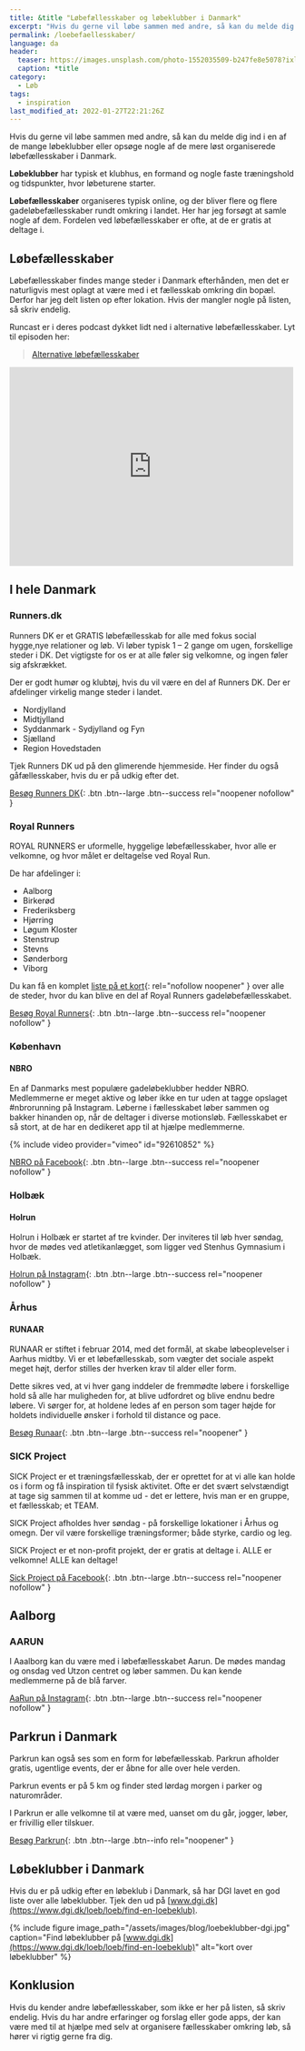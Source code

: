 ```yaml
---
title: &title "Løbefællesskaber og løbeklubber i Danmark"
excerpt: "Hvis du gerne vil løbe sammen med andre, så kan du melde dig ind i en af de mange løbeklubber eller opsøge nogle af de mere løst organiserede løbefællesskaber i Danmark."
permalink: /loebefaellesskaber/
language: da
header:
  teaser: https://images.unsplash.com/photo-1552035509-b247fe8e5078?ixlib=rb-1.2.1&ixid=MnwxMjA3fDB8MHxwaG90by1wYWdlfHx8fGVufDB8fHx8&auto=format&fit=crop&height=300&w=400&q=10
  caption: *title
category:
  - Løb
tags:
  - inspiration
last_modified_at: 2022-01-27T22:21:26Z
---
```


Hvis du gerne vil løbe sammen med andre, så kan du melde dig ind i en af de mange løbeklubber eller opsøge nogle af de mere løst organiserede løbefællesskaber i Danmark.

**Løbeklubber** har typisk et klubhus, en formand og nogle faste træningshold og tidspunkter, hvor løbeturene starter.

**Løbefællesskaber** organiseres typisk online, og der bliver flere og flere gadeløbefællesskaber rundt omkring i landet. Her har jeg forsøgt at samle nogle af dem. Fordelen ved løbefællesskaber er ofte, at de er gratis at deltage i.

## Løbefællesskaber

Løbefællesskaber findes mange steder i Danmark efterhånden, men det er naturligvis mest oplagt at være med i et fællesskab omkring din bopæl. Derfor har jeg delt listen op efter lokation. Hvis der mangler nogle på listen, så skriv endelig.

Runcast er i deres podcast dykket lidt ned i alternative løbefællesskaber. Lyt til episoden her:

<blockquote class="wp-embedded-content" data-secret="BgOKT7HHHc"><a href="https://runcast.dk/podcast/runcast-01-alternative-loebefaellesskaber/">Alternative løbefællesskaber</a></blockquote><iframe sandbox="allow-scripts" security="restricted" src="https://runcast.dk/podcast/runcast-01-alternative-loebefaellesskaber/embed/#?secret=BgOKT7HHHc" width="500" height="350" title="“Alternative løbefællesskaber” — Runcast" data-secret="BgOKT7HHHc" frameborder="0" marginwidth="0" marginheight="0" scrolling="no" class="wp-embedded-content"></iframe><script type="text/javascript">/*! This file is auto-generated */!function(c,d){"use strict";var e=!1,o=!1;if(d.querySelector)if(c.addEventListener)e=!0;if(c.wp=c.wp||{},!c.wp.receiveEmbedMessage)if(c.wp.receiveEmbedMessage=function(e){var t=e.data;if(t)if(t.secret||t.message||t.value)if(!/[^a-zA-Z0-9]/.test(t.secret)){for(var r,a,i,s=d.querySelectorAll('iframe[data-secret="'+t.secret+'"]'),n=d.querySelectorAll('blockquote[data-secret="'+t.secret+'"]'),o=0;o<n.length;o++)n[o].style.display="none";for(o=0;o<s.length;o++)if(r=s[o],e.source===r.contentWindow){if(r.removeAttribute("style"),"height"===t.message){if(1e3<(i=parseInt(t.value,10)))i=1e3;else if(~~i<200)i=200;r.height=i}if("link"===t.message)if(a=d.createElement("a"),i=d.createElement("a"),a.href=r.getAttribute("src"),i.href=t.value,i.host===a.host)if(d.activeElement===r)c.top.location.href=t.value}}},e)c.addEventListener("message",c.wp.receiveEmbedMessage,!1),d.addEventListener("DOMContentLoaded",t,!1),c.addEventListener("load",t,!1);function t(){if(!o){o=!0;for(var e,t,r,a=-1!==navigator.appVersion.indexOf("MSIE 10"),i=!!navigator.userAgent.match(/Trident.*rv:11\./),s=d.querySelectorAll("iframe.wp-embedded-content"),n=0;n<s.length;n++){if(!(r=(t=s[n]).getAttribute("data-secret")))r=Math.random().toString(36).substr(2,10),t.src+="#?secret="+r,t.setAttribute("data-secret",r);if(a||i)(e=t.cloneNode(!0)).removeAttribute("security"),t.parentNode.replaceChild(e,t);t.contentWindow.postMessage({message:"ready",secret:r},"*")}}}}(window,document);</script>

## I hele Danmark

### Runners.dk

Runners DK er et GRATIS løbefællesskab for alle med fokus social hygge,nye relationer og løb. Vi løber typisk 1 – 2 gange om ugen, forskellige steder i DK. Det vigtigste for os er at alle føler sig velkomne, og ingen føler sig afskrækket.

Der er godt humør og klubtøj, hvis du vil være en del af Runners DK. Der er afdelinger virkelig mange steder i landet.

- Nordjylland
- Midtjylland
- Syddanmark - Sydjylland og Fyn
- Sjælland
- Region Hovedstaden

Tjek Runners DK ud på den glimerende hjemmeside. Her finder du også gåfællesskaber, hvis du er på udkig efter det.

[Besøg Runners DK](https://runnersdk.dk/faellesskab/loeb/){: .btn .btn--large .btn--success rel="noopener nofollow" }

### Royal Runners

ROYAL RUNNERS er uformelle, hyggelige løbefællesskaber, hvor alle er velkomne, og hvor målet er deltagelse ved Royal Run.

De har afdelinger i:

- Aalborg
- Birkerød
- Frederiksberg
- Hjørring
- Løgum Kloster
- Stenstrup
- Stevns
- Sønderborg
- Viborg

Du kan få en komplet [liste på et kort](https://www.google.com/maps/d/u/0/viewer?mid=1PeiAQH1bhv2THCqOS3iYpqeDwzBGjqRf&ll=56.20919071343088%2C11.714309200000006&z=8){: rel="nofollow noopener" } over alle de steder, hvor du kan blive en del af Royal Runners gadeløbefællesskabet.

[Besøg Royal Runners](https://www.royalrun.dk/traen-op/traeningsfaellesskaber){: .btn .btn--large .btn--success rel="noopener nofollow" }

### København

#### NBRO

En af Danmarks mest populære gadeløbeklubber hedder NBRO. Medlemmerne er meget aktive og løber ikke en tur uden at tagge opslaget #nbrorunning på Instagram. Løberne i fællesskabet løber sammen og bakker hinanden op, når de deltager i diverse motionsløb. Fællesskabet er så stort, at de har en dedikeret app til at hjælpe medlemmerne.

{% include video provider="vimeo" id="92610852" %}

[NBRO på Facebook](https://www.facebook.com/groups/108900355842020/?fref=ts){: .btn .btn--large .btn--success rel="noopener nofollow" }

### Holbæk

#### Holrun

Holrun i Holbæk er startet af tre kvinder. Der inviteres til løb hver søndag, hvor de mødes ved atletikanlægget, som ligger ved Stenhus Gymnasium i Holbæk.

[Holrun på Instagram](https://www.instagram.com/holbaekrunners/?hl=da){: .btn .btn--large .btn--success rel="noopener nofollow" }

### Århus

#### RUNAAR

RUNAAR er stiftet i februar 2014, med det formål, at skabe løbeoplevelser i Aarhus midtby. Vi er et løbefællesskab, som vægter det sociale aspekt meget højt, derfor stilles der hverken krav til alder eller form.

Dette sikres ved, at vi hver gang inddeler de fremmødte løbere i forskellige hold så alle har muligheden for, at blive udfordret og blive endnu bedre løbere. Vi sørger for, at holdene ledes af en person som tager højde for holdets individuelle ønsker i forhold til distance og pace.

[Besøg Runaar](https://www.runaar.dk/){: .btn .btn--large .btn--success rel="noopener" }

### SICK Project

SICK Project er et træningsfællesskab, der er oprettet for at vi alle kan holde os i form og få inspiration til fysisk aktivitet. Ofte er det svært selvstændigt at tage sig sammen til at komme ud - det er lettere, hvis man er en gruppe, et fællesskab; et TEAM.

SICK Project afholdes hver søndag - på forskellige lokationer i Århus og omegn. Der vil være forskellige træningsformer; både styrke, cardio og leg.

SICK Project er et non-profit projekt, der er gratis at deltage i. ALLE er velkomne! ALLE kan deltage!

[Sick Project på Facebook](https://www.facebook.com/SICKProject/){: .btn .btn--large .btn--success rel="noopener nofollow" }

## Aalborg

### AARUN

I Aaalborg kan du være med i løbefællesskabet Aarun. De mødes mandag og onsdag ved Utzon centret og løber sammen. Du kan kende medlemmerne på de blå farver.

[AaRun på Instagram](https://www.instagram.com/aalborgrunners/?hl=da){: .btn .btn--large .btn--success rel="noopener nofollow" }

## Parkrun i Danmark

Parkrun kan også ses som en form for løbefællesskab. Parkrun afholder gratis, ugentlige events, der er åbne for alle over hele verden.

Parkrun events er på 5 km og finder sted lørdag morgen i parker og naturområder.

I Parkrun er alle velkomne til at være med, uanset om du går, jogger, løber, er frivillig eller tilskuer.

[Besøg Parkrun](https://www.parkrun.dk/){: .btn .btn--large .btn--info rel="noopener" }

## Løbeklubber i Danmark

Hvis du er på udkig efter en løbeklub i Danmark, så har DGI lavet en god liste over alle løbeklubber. Tjek den ud på [www.dgi.dk](https://www.dgi.dk/loeb/loeb/find-en-loebeklub).

{% include figure image_path="/assets/images/blog/loebeklubber-dgi.jpg" caption="Find løbeklubber på [www.dgi.dk](https://www.dgi.dk/loeb/loeb/find-en-loebeklub)" alt="kort over løbeklubber" %}

## Konklusion

Hvis du kender andre løbefællesskaber, som ikke er her på listen, så skriv endelig. Hvis du har andre erfaringer og forslag eller gode apps, der kan være med til at hjælpe med selv at organisere fællesskaber omkring løb, så hører vi rigtig gerne fra dig.
